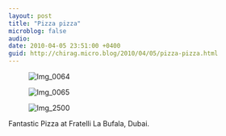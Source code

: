 ```yaml
---
layout: post
title: "Pizza pizza"
microblog: false
audio: 
date: 2010-04-05 23:51:00 +0400
guid: http://chirag.micro.blog/2010/04/05/pizza-pizza.html
---
```

<figure><img alt="Img_0064" src="http://www.chirag.biz/uploads/2018/38125446e1.jpg"></figure><figure><img alt="Img_0065" src="http://www.chirag.biz/uploads/2018/0300195c3a.jpg"></figure><figure><img alt="Img_2500" src="http://www.chirag.biz/uploads/2018/cc47981e7d.jpg"></figure><p>Fantastic Pizza at Fratelli La Bufala, Dubai.</p>
